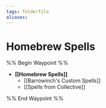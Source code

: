 ```yaml
---
tags: folderfile
aliases:
---
```


# Homebrew Spells
%% Begin Waypoint %%
- **[[Homebrew Spells]]**
	- [[Barrowinch's Custom Spells]]
	- [[Spells from Collective]]

%% End Waypoint %%
